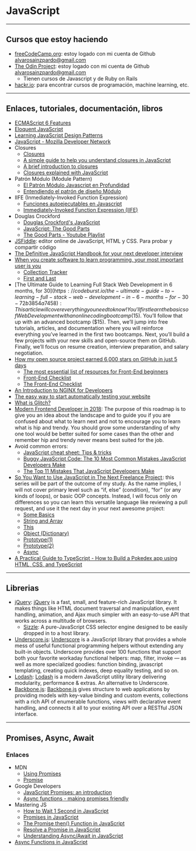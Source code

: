 # JavaScript

---

## Cursos que estoy haciendo

* [freeCodeCamp.org](https://www.freecodecamp.org/): estoy logado con mi cuenta de Github alvarosainzpardo@gmail.com
* [The Odin Project](https://www.theodinproject.com/): estoy logado con mi cuenta de Github alvarosainzpardo@gmail.com
    * Tienen cursos de Javascript y de Ruby on Rails
* [hackr.io](https://hackr.io/): para encontrar cursos de programación, machine learning, etc.

---

## Enlaces, tutoriales, documentación, libros

* [ECMAScript 6 Features](http://git.io/es6features)
* [Eloquent JavaScript](http://eloquentjavascript.net/)
* [Learning JavaScript Design Patterns](https://addyosmani.com/resources/essentialjsdesignpatterns/book/)
* [JavaScript - Mozilla Developer Network](https://developer.mozilla.org/en-US/docs/Web/JavaScript)
* Closures
    * [Closures](https://developer.mozilla.org/en-US/docs/Web/JavaScript/Closures)
    * [A simple guide to help you understand closures in JavaScript](https://medium.com/free-code-camp/javascript-closures-simplified-d0d23fa06ba4)
    * [A brief introduction to closures](http://skilldrick.co.uk/2010/11/a-brief-introduction-to-closures/)
    * [Closures explained with JavaScript](http://skilldrick.co.uk/2011/04/closures-explained-with-javascript/)
* Patrón Módulo (Module Pattern)
    * [El Patrón Módulo Javascript en Profundidad](http://www.etnassoft.com/2011/04/11/el-patron-de-modulo-en-javascript-en-profundidad/)
    * [Entendiendo el patrón de diseño Módulo](http://www.enrique7mc.com/2016/02/entendiendo-el-patron-de-diseno-modulo/)
* IIFE (Inmediately-Invoked Function Expression)
    * [Funciones autoejecutables en Javascript](http://www.etnassoft.com/2011/03/14/funciones-autoejecutables-en-javascript/)
    * [Immediately-Invoked Function Expression (IIFE)](http://benalman.com/news/2010/11/immediately-invoked-function-expression/)
* Douglas Crockford
    * [Douglas Crockford's JavaScript](https://www.crockford.com/javascript/)
    * [JavaScript: The Good Parts](http://shop.oreilly.com/product/9780596517748.do)
    * [The Good Parts - Youtube Playlist](https://www.youtube.com/playlist?list=PLEzQf147-uEpvTa1bHDNlxUL2klHUMHJu)
* [JSFiddle](https://jsfiddle.net/): editor online de JavaScript, HTML y CSS. Para probar y compartir código
* [The Definitive JavaScript Handbook for your next developer interview](https://medium.freecodecamp.org/the-definitive-javascript-handbook-for-a-developer-interview-44ffc6aeb54e)
* [When you create software to learn programming, your most important user is you](https://medium.freecodecamp.org/when-you-create-software-to-learn-programming-your-most-important-user-is-you-c2e57cd5a75f)
    * [Collection Tracker](https://github.com/rafcollier/collectiontracker)
    * [First and Last](http://rogercollier.com/firstlastapp/)
* [The Ultimate Guide to Learning Full Stack Web Development in 6 months, for $30](https://codeburst.io/the-ultimate-guide-to-learning-full-stack-web-development-in-6-months-for-30-72b3854a7458): This article will cover everything you need to know! You’ll first learn the basics of Web Development with an online coding bootcamp ($15). You’ll follow that up with an advanced bootcamp ($15). Then, we’ll jump into free tutorials, articles, and documentation where you will reinforce everything you’ve learned in the first two bootcamps. Next, you’ll build a few projects with your new skills and open-source them on GitHub. Finally, we’ll focus on resume creation, interview preparation, and salary negotiation.
* [How my open source project earned 6,000 stars on GitHub in just 5 days](https://medium.freecodecamp.org/how-my-first-project-won-6000-stars-on-github-in-5-days-6340ec99829e)
    * [The most essential list of resources for Front-End beginners ](https://github.com/thedaviddias/Resources-Front-End-Beginner)
    * [Front-End Checklist](https://github.com/thedaviddias/Front-End-Checklist)
    * [The Front-End Checklist](https://frontendchecklist.io/)
* [An Introduction to NGINX for Developers](https://medium.freecodecamp.org/an-introduction-to-nginx-for-developers-62179b6a458f)
* [The easy way to start automatically testing your website](https://medium.freecodecamp.org/how-to-easily-start-automatically-testing-your-website-8629ea8df04a)
* [What is Glitch?](https://medium.com/glitch/what-is-glitch-90cd75e40277)
* [Modern Frontend Developer in 2018](https://medium.com/tech-tajawal/modern-frontend-developer-in-2018-4c2072fa2b9c): The purpose of this roadmap is to give you an idea about the landscape and to guide you if you are confused about what to learn next and not to encourage you to learn what is hip and trendy. You should grow some understanding of why one tool would be better suited for some cases than the other and remember hip and trendy never means best suited for the job.
* Avoid common errors:
    * [JavaScript cheat sheet: Tips & tricks](https://jaxenter.com/javascript-crib-notes-136893.html)
    * [Buggy JavaScript Code: The 10 Most Common Mistakes JavaScript Developers Make](https://www.toptal.com/javascript/10-most-common-javascript-mistakes)
    * [The Top 11 Mistakes That JavaScript Developers Make](https://www.airpair.com/javascript/posts/eleven-mistakes-developers-javascript)
* [So You Want to Use JavaScript in The Next Freelance Project ](https://codeburst.io/so-you-want-to-use-javascript-in-the-next-freelance-project-some-basics-470a3ca66cb2): this series will be part of the outcome of my study. As the name implies, I will not cover primary level such as “if, else” (condition), “for” (or any kinds of loops), or basic OOP concepts. Instead, I will focus only on differences so you can learn this versatile language like reviewing a pull request, and use it the next day in your next awesome project:
    * [Some Basics](https://codeburst.io/so-you-want-to-use-javascript-in-the-next-freelance-project-some-basics-470a3ca66cb2)
    * [String and Array](https://codeburst.io/holmeshe-so-you-want-to-use-javascript-in-the-next-freelance-project-string-and-array-46b0d6def50c)
    * [This](https://codeburst.io/so-you-want-to-use-javascript-in-the-next-freelance-project-this-d83be51378c4)
    * [Object (Dictionary)](https://codeburst.io/so-you-want-to-use-javascript-in-the-next-freelance-project-object-dictionary-a0980d906f3d)
    * [Prototype(1)](https://codeburst.io/so-you-want-to-use-javascript-in-the-next-freelance-project-prototype-1-1908b6d58652)
    * [Prototype(2)](https://codeburst.io/so-you-want-to-use-javascript-in-the-next-freelance-project-prototype-2-527167ce2857)
    * [Async](https://codeburst.io/so-you-want-to-use-javascript-in-the-next-freelance-project-async-6639e268caef)
* [A Practical Guide to TypeScript - How to Build a Pokedex app using HTML, CSS, and TypeScript](https://dev.to/ibrahima92/a-practical-guide-to-typescript-how-to-build-a-pokedex-app-using-html-css-and-typescript-4h7p)

---

## Librerias

* [jQuery](https://jquery.com/): [jQuery](https://github.com/jquery/jquery) is a fast, small, and feature-rich JavaScript library. It makes things like HTML document traversal and manipulation, event handling, animation, and Ajax much simpler with an easy-to-use API that works across a multitude of browsers.
    * [Sizzle](https://github.com/jquery/sizzle): A pure-JavaScript CSS selector engine designed to be easily dropped in to a host library.
* [Underscore.js](https://underscorejs.org/): [Underscore](https://github.com/jashkenas/underscore/) is a JavaScript library that provides a whole mess of useful functional programming helpers without extending any built-in objects. Underscore provides over 100 functions that support both your favorite workaday functional helpers: map, filter, invoke — as well as more specialized goodies: function binding, javascript templating, creating quick indexes, deep equality testing, and so on.
* [Lodash](https://lodash.com/): [Lodash](https://github.com/lodash/lodash) is a modern JavaScript utility library delivering modularity, performance & extras. An alternative to Underscore.
* [Backbone.js](https://backbonejs.org/): [Backbone.js](https://github.com/jashkenas/backbone/) gives structure to web applications by providing models with key-value binding and custom events, collections with a rich API of enumerable functions, views with declarative event handling, and connects it all to your existing API over a RESTful JSON interface. 

---

## Promises, Async, Await

### Enlaces

* MDN
    * [Using Promises](https://developer.mozilla.org/en-US/docs/Web/JavaScript/Guide/Using_promises)
    * [Promise](https://developer.mozilla.org/en-US/docs/Web/JavaScript/Reference/Global_Objects/Promise)
* Google Developers
    * [JavaScript Promises: an introduction](https://web.dev/promises/)
    * [Async functions - making promises friendly](https://web.dev/javascript-async-functions/)
* Mastering JS
    * [How to Wait 1 Second in JavaScript](https://masteringjs.io/tutorials/fundamentals/wait-1-second-then)
    * [Promises in JavaScript](https://masteringjs.io/tutorials/fundamentals/promise)
    * [The Promise then() Function in JavaScript](https://masteringjs.io/tutorials/fundamentals/then)
    * [Resolve a Promise in JavaScript](https://masteringjs.io/tutorials/fundamentals/promise-resolve)
    * [Understanding Async/Await in JavaScript](https://masteringjs.io/tutorials/fundamentals/async-await)
* [Async Functions in JavaScript](https://thecodebarbarian.com/async-functions-in-javascript.html)
